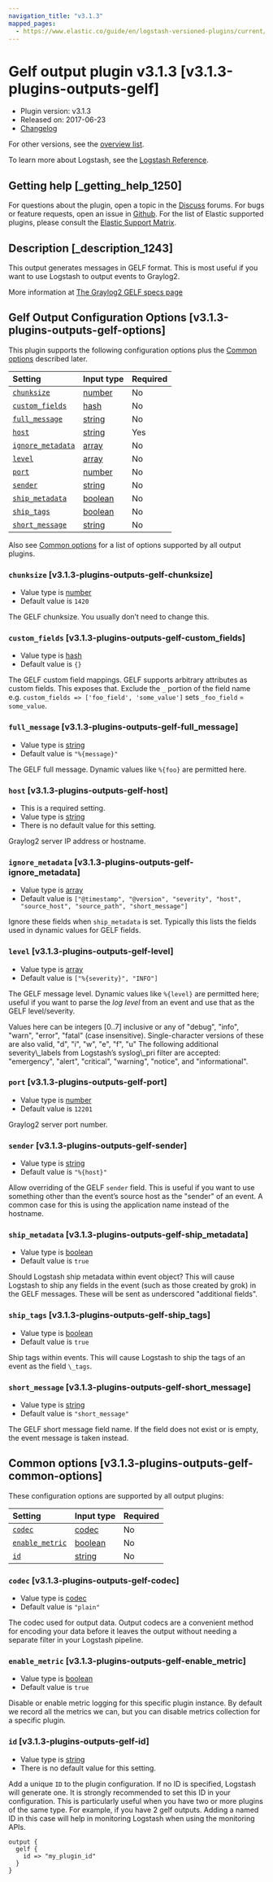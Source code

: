 ```yaml
---
navigation_title: "v3.1.3"
mapped_pages:
  - https://www.elastic.co/guide/en/logstash-versioned-plugins/current/v3.1.3-plugins-outputs-gelf.html
---
```


# Gelf output plugin v3.1.3 [v3.1.3-plugins-outputs-gelf]

* Plugin version: v3.1.3
* Released on: 2017-06-23
* [Changelog](https://github.com/logstash-plugins/logstash-output-gelf/blob/v3.1.3/CHANGELOG.md)

For other versions, see the [overview list](output-gelf-index.md).

To learn more about Logstash, see the [Logstash Reference](https://www.elastic.co/guide/en/logstash/current/index.html).

## Getting help [_getting_help_1250]

For questions about the plugin, open a topic in the [Discuss](http://discuss.elastic.co) forums. For bugs or feature requests, open an issue in [Github](https://github.com/logstash-plugins/logstash-output-gelf). For the list of Elastic supported plugins, please consult the [Elastic Support Matrix](https://www.elastic.co/support/matrix#matrix_logstash_plugins).

## Description [_description_1243]

This output generates messages in GELF format. This is most useful if you want to use Logstash to output events to Graylog2.

More information at [The Graylog2 GELF specs page](http://graylog2.org/gelf#specs)

## Gelf Output Configuration Options [v3.1.3-plugins-outputs-gelf-options]

This plugin supports the following configuration options plus the [Common options](v3-1-3-plugins-outputs-gelf.md#v3.1.3-plugins-outputs-gelf-common-options) described later.

| Setting | Input type | Required |
| :- | :- | :- |
| [`chunksize`](v3-1-3-plugins-outputs-gelf.md#v3.1.3-plugins-outputs-gelf-chunksize) | [number](/lsr/value-types.md#number) | No |
| [`custom_fields`](v3-1-3-plugins-outputs-gelf.md#v3.1.3-plugins-outputs-gelf-custom_fields) | [hash](/lsr/value-types.md#hash) | No |
| [`full_message`](v3-1-3-plugins-outputs-gelf.md#v3.1.3-plugins-outputs-gelf-full_message) | [string](/lsr/value-types.md#string) | No |
| [`host`](v3-1-3-plugins-outputs-gelf.md#v3.1.3-plugins-outputs-gelf-host) | [string](/lsr/value-types.md#string) | Yes |
| [`ignore_metadata`](v3-1-3-plugins-outputs-gelf.md#v3.1.3-plugins-outputs-gelf-ignore_metadata) | [array](/lsr/value-types.md#array) | No |
| [`level`](v3-1-3-plugins-outputs-gelf.md#v3.1.3-plugins-outputs-gelf-level) | [array](/lsr/value-types.md#array) | No |
| [`port`](v3-1-3-plugins-outputs-gelf.md#v3.1.3-plugins-outputs-gelf-port) | [number](/lsr/value-types.md#number) | No |
| [`sender`](v3-1-3-plugins-outputs-gelf.md#v3.1.3-plugins-outputs-gelf-sender) | [string](/lsr/value-types.md#string) | No |
| [`ship_metadata`](v3-1-3-plugins-outputs-gelf.md#v3.1.3-plugins-outputs-gelf-ship_metadata) | [boolean](/lsr/value-types.md#boolean) | No |
| [`ship_tags`](v3-1-3-plugins-outputs-gelf.md#v3.1.3-plugins-outputs-gelf-ship_tags) | [boolean](/lsr/value-types.md#boolean) | No |
| [`short_message`](v3-1-3-plugins-outputs-gelf.md#v3.1.3-plugins-outputs-gelf-short_message) | [string](/lsr/value-types.md#string) | No |

Also see [Common options](v3-1-3-plugins-outputs-gelf.md#v3.1.3-plugins-outputs-gelf-common-options) for a list of options supported by all output plugins.

### `chunksize` [v3.1.3-plugins-outputs-gelf-chunksize]

* Value type is [number](/lsr/value-types.md#number)
* Default value is `1420`

The GELF chunksize. You usually don’t need to change this.

### `custom_fields` [v3.1.3-plugins-outputs-gelf-custom_fields]

* Value type is [hash](/lsr/value-types.md#hash)
* Default value is `{}`

The GELF custom field mappings. GELF supports arbitrary attributes as custom fields. This exposes that. Exclude the `_` portion of the field name e.g. `custom_fields => ['foo_field', 'some_value']` sets `_foo_field` = `some_value`.

### `full_message` [v3.1.3-plugins-outputs-gelf-full_message]

* Value type is [string](/lsr/value-types.md#string)
* Default value is `"%{message}"`

The GELF full message. Dynamic values like `%{foo}` are permitted here.

### `host` [v3.1.3-plugins-outputs-gelf-host]

* This is a required setting.
* Value type is [string](/lsr/value-types.md#string)
* There is no default value for this setting.

Graylog2 server IP address or hostname.

### `ignore_metadata` [v3.1.3-plugins-outputs-gelf-ignore_metadata]

* Value type is [array](/lsr/value-types.md#array)
* Default value is `["@timestamp", "@version", "severity", "host", "source_host", "source_path", "short_message"]`

Ignore these fields when `ship_metadata` is set. Typically this lists the fields used in dynamic values for GELF fields.

### `level` [v3.1.3-plugins-outputs-gelf-level]

* Value type is [array](/lsr/value-types.md#array)
* Default value is `["%{severity}", "INFO"]`

The GELF message level. Dynamic values like `%{level}` are permitted here; useful if you want to parse the *log level* from an event and use that as the GELF level/severity.

Values here can be integers \[0..7] inclusive or any of "debug", "info", "warn", "error", "fatal" (case insensitive). Single-character versions of these are also valid, "d", "i", "w", "e", "f", "u" The following additional severity\\\_labels from Logstash’s syslog\\\_pri filter are accepted: "emergency", "alert", "critical", "warning", "notice", and "informational".

### `port` [v3.1.3-plugins-outputs-gelf-port]

* Value type is [number](/lsr/value-types.md#number)
* Default value is `12201`

Graylog2 server port number.

### `sender` [v3.1.3-plugins-outputs-gelf-sender]

* Value type is [string](/lsr/value-types.md#string)
* Default value is `"%{host}"`

Allow overriding of the GELF `sender` field. This is useful if you want to use something other than the event’s source host as the "sender" of an event. A common case for this is using the application name instead of the hostname.

### `ship_metadata` [v3.1.3-plugins-outputs-gelf-ship_metadata]

* Value type is [boolean](/lsr/value-types.md#boolean)
* Default value is `true`

Should Logstash ship metadata within event object? This will cause Logstash to ship any fields in the event (such as those created by grok) in the GELF messages. These will be sent as underscored "additional fields".

### `ship_tags` [v3.1.3-plugins-outputs-gelf-ship_tags]

* Value type is [boolean](/lsr/value-types.md#boolean)
* Default value is `true`

Ship tags within events. This will cause Logstash to ship the tags of an event as the field `\_tags`.

### `short_message` [v3.1.3-plugins-outputs-gelf-short_message]

* Value type is [string](/lsr/value-types.md#string)
* Default value is `"short_message"`

The GELF short message field name. If the field does not exist or is empty, the event message is taken instead.

## Common options [v3.1.3-plugins-outputs-gelf-common-options]

These configuration options are supported by all output plugins:

| Setting | Input type | Required |
| :- | :- | :- |
| [`codec`](v3-1-3-plugins-outputs-gelf.md#v3.1.3-plugins-outputs-gelf-codec) | [codec](/lsr/value-types.md#codec) | No |
| [`enable_metric`](v3-1-3-plugins-outputs-gelf.md#v3.1.3-plugins-outputs-gelf-enable_metric) | [boolean](/lsr/value-types.md#boolean) | No |
| [`id`](v3-1-3-plugins-outputs-gelf.md#v3.1.3-plugins-outputs-gelf-id) | [string](/lsr/value-types.md#string) | No |

### `codec` [v3.1.3-plugins-outputs-gelf-codec]

* Value type is [codec](/lsr/value-types.md#codec)
* Default value is `"plain"`

The codec used for output data. Output codecs are a convenient method for encoding your data before it leaves the output without needing a separate filter in your Logstash pipeline.

### `enable_metric` [v3.1.3-plugins-outputs-gelf-enable_metric]

* Value type is [boolean](/lsr/value-types.md#boolean)
* Default value is `true`

Disable or enable metric logging for this specific plugin instance. By default we record all the metrics we can, but you can disable metrics collection for a specific plugin.

### `id` [v3.1.3-plugins-outputs-gelf-id]

* Value type is [string](/lsr/value-types.md#string)
* There is no default value for this setting.

Add a unique `ID` to the plugin configuration. If no ID is specified, Logstash will generate one. It is strongly recommended to set this ID in your configuration. This is particularly useful when you have two or more plugins of the same type. For example, if you have 2 gelf outputs. Adding a named ID in this case will help in monitoring Logstash when using the monitoring APIs.

```
output {
  gelf {
    id => "my_plugin_id"
  }
}
```
